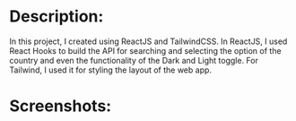# Description:

In this project, I created using ReactJS and TailwindCSS. In ReactJS, I used React Hooks to build the API for searching and selecting the option of the country and even the functionality of the Dark and Light toggle. For Tailwind, I used it for styling the layout of the web app.

# Screenshots:

